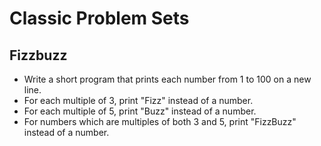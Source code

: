 # Classic Problem Sets

## Fizzbuzz

* Write a short program that prints each number from
1 to 100 on a new line.
* For each multiple of 3, print "Fizz" instead of a number.
* For each multiple of 5, print "Buzz" instead of a number.
* For numbers which are multiples of both 3 and 5, print 
"FizzBuzz" instead of a number.